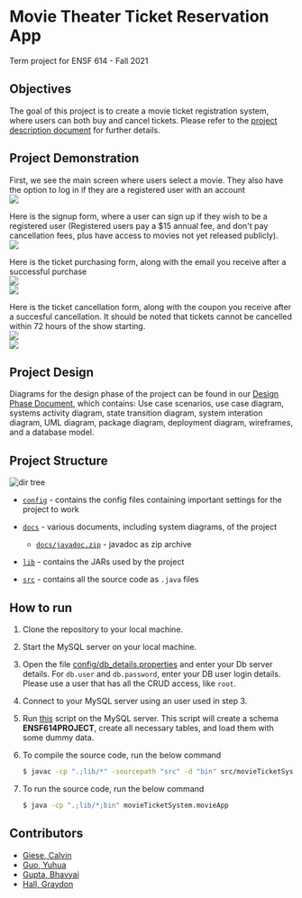 # Movie Theater Ticket Reservation App

Term project for ENSF 614 - Fall 2021


## Objectives
The goal of this project is to create a movie ticket registration system, where users can both buy and cancel tickets.
Please refer to the [project description document](docs/Project_Description.pdf) for further details.

## Project Demonstration
First, we see the main screen where users select a movie. They also have the option to log in if they are 
a registered user with an account<br>
![](ProjectScreenshots/mainScreenWithLogIn.png)<br>

Here is the signup form, where a user can sign up if they wish to be a registered user (Registered users
pay a $15 annual fee, and don't pay cancellation fees, plus have access to movies not yet
released publicly).<br>
![](ProjectScreenshots/signupForm.png)<br>

Here is the ticket purchasing form, along with the email you receive after a successful purchase<br>
![](ProjectScreenshots/purchaseForm.png)<br>
![](ProjectScreenshots/purchaseEmail.png)<br>

Here is the ticket cancellation form, along with the coupon you receive after a succesful cancellation. 
It should be noted that tickets cannot be cancelled within 72 hours of the show starting.<br>
![](ProjectScreenshots/ticketCancellationForm.png)<br>
![](ProjectScreenshots/couponEmail.png)<br>

## Project Design
Diagrams for the design phase of the project can be found in our [Design Phase Document](docs/Design_Phase.pdf),
which contains: Use case scenarios, use case diagram, systems activity diagram, state transition diagram, system
interation diagram, UML diagram, package diagram, deployment diagram, wireframes, and a database model. 


## Project Structure

![dir tree](images/structure.png)

+ [`config`](config) - contains the config files containing important settings for the project to work

+ [`docs`](docs) - various documents, including system diagrams, of the project

   + [`docs/javadoc.zip`](docs/javadoc.zip) - javadoc as zip archive

+ [`lib`](lib) - contains the JARs used by the project

+ [`src`](src) - contains all the source code as `.java` files


## How to run

1. Clone the repository to your local machine.

2. Start the MySQL server on your local machine. 

3. Open the file [config/db_details.properties](config/db_details.properties) and enter your Db server details. For `db.user` and `db.password`, enter your DB user login details. Please use a user that has all the CRUD access, like `root`.

3. Connect to your MySQL server using an user used in step 3.

4. Run [this](ENSF614_Project_Database.sql) script on the MySQL server. This script will create a schema **ENSF614PROJECT**, create all necessary tables, and load them with some dummy data.

5. To compile the source code, run the below command
   ```bash
   $ javac -cp ".;lib/*" -sourcepath "src" -d "bin" src/movieTicketSystem/*java src/movieTicketSystem/controller/*java src/movieTicketSystem/model/*java src/movieTicketSystem/view/*java
   ```

6. To run the source code, run the below command
   ```bash
   $ java -cp ".;lib/*;bin" movieTicketSystem.movieApp
   ```


## Contributors

+ [Giese, Calvin](https://github.com/calvingiese)
+ [Guo, Yuhua](https://github.com/davedaveisguo)
+ [Gupta, Bhavyai](https://github.com/zbhavyai)
+ [Hall, Graydon ](https://github.com/GraydonHall42)
